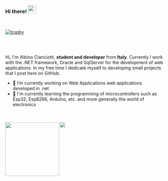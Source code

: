 ### Hi there! <img src="https://media.giphy.com/media/hvRJCLFzcasrR4ia7z/giphy.gif" width="25px">

<br>

[![trophy](https://github-profile-trophy.vercel.app/?username=albino98&theme=onestar&margin-w=15&margin-h=15&row=1&column=6)](https://github.com/ryo-ma/github-profile-trophy)

<br>
<br>

Hi, I'm Albino Cianciotti, **student and developer** from **Italy**. Currently I work with the .NET framework, Oracle and SqlServer for the development of web applications. In my free time I dedicate myself to developing small projects that I post here on GitHub.

- 🔭 I’m currently working on Web Applications web applications developed in .net
- 🌱 I'm currently learning the programming of microcontrollers such as Esp32, Esp8266, Arduino, etc. and more generally the world of electronics

<!--
- 💬 Ask me about Arduino
-->

<br>
<br>

<div>
  <img height="170" align="left" src="https://github-readme-stats.vercel.app/api?username=albino98&count_private=true&include_all_commits=true" />
  <img src="https://github-readme-stats.vercel.app/api/top-langs/?username=albino98&layout=langs_count=8" />
</div>
